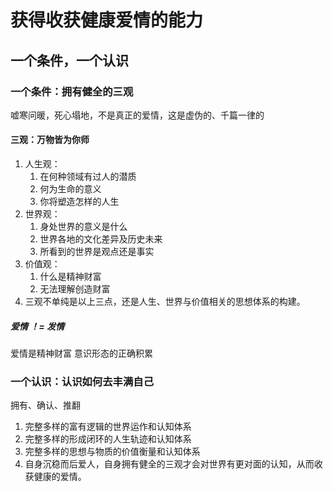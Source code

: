 # 获得收获健康爱情的能力
## 一个条件，一个认识
### 一个条件：拥有健全的三观
嘘寒问暖，死心塌地，不是真正的爱情，这是虚伪的、千篇一律的

#### 三观：万物皆为你师
1. 人生观：
    1. 在何种领域有过人的潜质
    2. 何为生命的意义
    3. 你将塑造怎样的人生
2. 世界观：
   1. 身处世界的意义是什么
   2. 世界各地的文化差异及历史未来
   3. 所看到的世界是观点还是事实
3. 价值观：
    1. 什么是精神财富
    2. 无法理解创造财富
4. 三观不单纯是以上三点，还是人生、世界与价值相关的思想体系的构建。
##### 爱情 ！= 发情
爱情是精神财富
意识形态的正确积累

### 一个认识：认识如何去丰满自己
拥有、确认、推翻
1. 完整多样的富有逻辑的世界运作和认知体系
2. 完整多样的形成闭环的人生轨迹和认知体系
3. 完整多样的思想与物质的价值衡量和认知体系
4. 自身沉稳而后爱人，自身拥有健全的三观才会对世界有更对面的认知，从而收获健康的爱情。